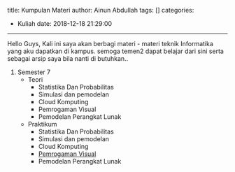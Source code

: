title: Kumpulan Materi
author: Ainun Abdullah
tags: []
categories:
  - Kuliah
date: 2018-12-18 21:29:00
---
Hello Guys, Kali ini saya akan berbagi materi - materi teknik Informatika yang aku dapatkan di kampus. semoga temen2 dapat belajar dari sini serta sebagai arsip saya bila nanti di butuhkan..

1. Semester 7
	+ Teori
		- Statistika Dan Probabilitas
        - Simulasi dan pemodelan
        - Cloud Komputing
        - Pemrogaman Visual
        - Pemodelan Perangkat Lunak
    + Praktikum
    	- Statistika Dan Probabilitas
        - Simulasi dan pemodelan
        - Cloud Komputing
        - [Pemrogaman Visual](https://github.com/abdullahainun/arsip-materi-it-d4pens/tree/master/smt7/pemvis)
        - Pemodelan Perangkat Lunak
 